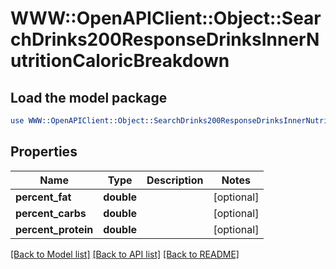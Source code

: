 # WWW::OpenAPIClient::Object::SearchDrinks200ResponseDrinksInnerNutritionCaloricBreakdown

## Load the model package
```perl
use WWW::OpenAPIClient::Object::SearchDrinks200ResponseDrinksInnerNutritionCaloricBreakdown;
```

## Properties
Name | Type | Description | Notes
------------ | ------------- | ------------- | -------------
**percent_fat** | **double** |  | [optional] 
**percent_carbs** | **double** |  | [optional] 
**percent_protein** | **double** |  | [optional] 

[[Back to Model list]](../README.md#documentation-for-models) [[Back to API list]](../README.md#documentation-for-api-endpoints) [[Back to README]](../README.md)


